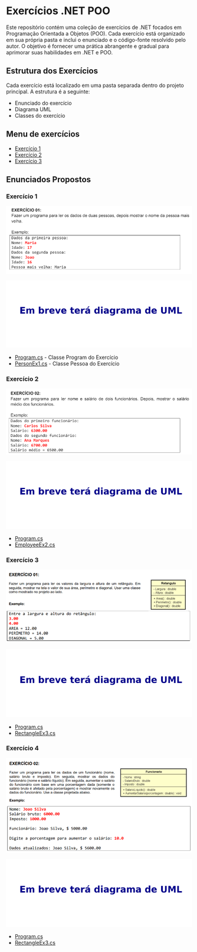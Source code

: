 # Exercícios .NET POO

Este repositório contém uma coleção de exercícios de .NET focados em Programação Orientada a Objetos (POO). Cada exercício está organizado em sua própria pasta e inclui o enunciado e o código-fonte resolvido pelo autor. O objetivo é fornecer uma prática abrangente e gradual para aprimorar suas habilidades em .NET e POO.

## Estrutura dos Exercícios

Cada exercício está localizado em uma pasta separada dentro do projeto principal. A estrutura é a seguinte:

* Enunciado do exercício
* Diagrama UML
* Classes do exercício

## Menu de exercícios 

* [Exercício 1](#exercício-1)
* [Exercício 2](#exercício-2)
* [Exercício 3](#exercício-3)


## Enunciados Propostos 

### Exercício 1

![Enunciado do Exercício 1](./Image/exePOO1.png)

![Diagrama do Exercício 1](./Image/soon.png)

* [Program.cs](./OrientacaoObjetos.NET/ProgramPOO1.cs) - Classe Program do Exercício
* [PersonEx1.cs](./OrientacaoObjetos.NET/PersonEx1.cs) - Classe Pessoa do Exercício


### Exercício 2

![Enunciado do Exercício 2](./Image/exePOO2.png)

![Diagrama do Exercício 2](./Image/soon.png)

* [Program.cs](./POO.NET02/ProgramPOO2.cs) 
* [EmployeeEx2.cs](./POO.NET02/EmployeeEx2.cs)

### Exercício 3

![Enunciado do Exercício 3](./Image/exePOO3.png)

![Diagrama do Exercício 3](./Image/soon.png)

* [Program.cs](./POO.NET02/ProgramPOO3.cs) 
* [RectangleEx3.cs](./POO.NET02/RectangleEx3.cs)

### Exercício 4

![Enunciado do Exercício 3](./Image/exePOO4.png)

![Diagrama do Exercício 3](./Image/soon.png)

* [Program.cs](./POO.NET02/ProgramPOO4.cs) 
* [RectangleEx3.cs](./POO.NET02/EmployeeEx4.cs)



